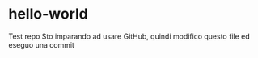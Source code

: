 # hello-world
Test repo
Sto imparando ad usare GitHub, quindi modifico questo file ed eseguo una commit
